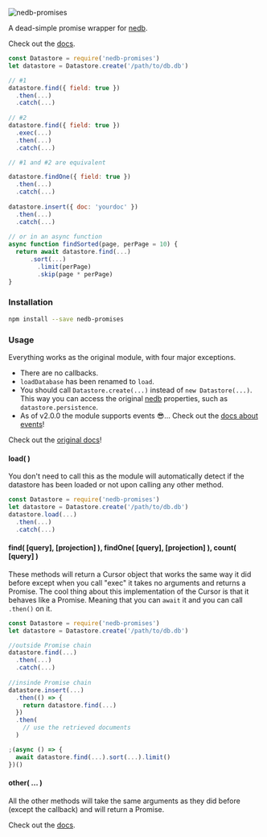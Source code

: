 ![nedb-promises](https://github.com/bajankristof/nedb-promises/blob/master/logo.svg "nedb-promises")

A dead-simple promise wrapper for [nedb](https://github.com/louischatriot/nedb#readme).

Check out the [docs](https://github.com/bajankristof/nedb-promises/blob/master/docs.md).

```js
const Datastore = require('nedb-promises')
let datastore = Datastore.create('/path/to/db.db')

// #1
datastore.find({ field: true })
  .then(...)
  .catch(...)
  
// #2
datastore.find({ field: true })
  .exec(...)
  .then(...)
  .catch(...)

// #1 and #2 are equivalent

datastore.findOne({ field: true })
  .then(...)
  .catch(...)
  
datastore.insert({ doc: 'yourdoc' })
  .then(...)
  .catch(...)
  
// or in an async function
async function findSorted(page, perPage = 10) {
  return await datastore.find(...)
      .sort(...)
        .limit(perPage)
        .skip(page * perPage)
}
```

### Installation
```sh
npm install --save nedb-promises
```

### Usage
Everything works as the original module, with four major exceptions. 
* There are no callbacks.
* `loadDatabase` has been renamed to `load`.
* You should call `Datastore.create(...)` instead of `new Datastore(...)`. This way you can access the original [nedb](https://github.com/louischatriot/nedb#readme) properties, such as `datastore.persistence`.
* As of v2.0.0 the module supports events 😎... Check out the [docs about events](https://github.com/bajankristof/nedb-promises/blob/master/docs.md#Datastore)!

Check out the [original docs](https://github.com/louischatriot/nedb#readme)!

#### load( )
You don't need to call this as the module will automatically detect if the datastore has been loaded or not upon calling any other method. 
```js
const Datastore = require('nedb-promises')
let datastore = Datastore.create('/path/to/db.db')
datastore.load(...)
  .then(...)
  .catch(...)
```

#### find( [query], [projection] ), findOne( [query], [projection] ), count( [query] )
These methods will return a Cursor object that works the same way it did before except when you call "exec" it takes no arguments and returns a Promise.
The cool thing about this implementation of the Cursor is that it behaves like a Promise. Meaning that you can `await` it and you can call `.then()` on it.

```js
const Datastore = require('nedb-promises')
let datastore = Datastore.create('/path/to/db.db')

//outside Promise chain
datastore.find(...)
  .then(...)
  .catch(...)
  
//insinde Promise chain
datastore.insert(...)
  .then(() => {
    return datastore.find(...)
  })
  .then(
    // use the retrieved documents
  )

;(async () => {
  await datastore.find(...).sort(...).limit()
})()
```

#### other( ... )
All the other methods will take the same arguments as they did before (except the callback) and will return a Promise.

Check out the [docs](https://github.com/bajankristof/nedb-promises/blob/master/docs.md).

